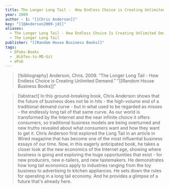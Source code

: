 ```yaml
---
title: The Longer Long Tail -  How Endless Choice is Creating Unlimited Demand
year: 2009
author - 1: "[[Chris Anderson]]"
key: "[[@Anderson2009-jd]]"
aliases:
  - The Longer Long Tail - How Endless Choice Is Creating Unlimited Demand
  - The Longer Long Tail
publisher: "[[Random House Business Books]]"
tags:
  - EPubs-Books
  - _BibTex-to-MD-Git
  - ePub
---
```


> [!bibliography]
> Anderson, Chris. 2009. “The Longer Long Tail -  How Endless Choice is Creating Unlimited Demand.” "[[Random House Business Books]]"

> [!abstract]
> In this ground-breaking book, Chris Anderson shows that the future of business does not lie in hits - the high-volume end of a traditional demand curve - but in what used to be regarded as misses - the endlessly long tail of that same curve. As our world is transformed by the Internet and the near infinite choice it offers consumers, so traditional business models are being overturned and new truths revealed about what consumers want and how they want to get it. Chris Anderson first explored the Long Tail in an article in Wired magazine that has become one of the most influential business essays of our time. Now, in this eagerly anticipated book, he takes a closer look at the new economics of the Internet age, showing where business is going and exploring the huge opportunities that exist -  for new producers, new e-tailers, and new tastemakers. He demonstrates how long tail economics apply to industries ranging from the toy business to advertising to kitchen appliances. He sets down the rules for operating in a long tail economy. And he provides a glimpse of a future that's already here.